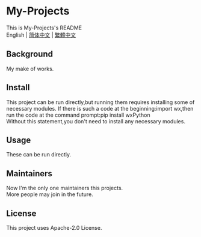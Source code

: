 # My-Projects
This is My-Projects's README  
English | [简体中文](https://github.com/xinxin2021/my-projects/blob/main/README_ch.md) | [繁體中文](https://github.com/xinxin2021/my-projects/blob/main/README_tc.md)
## Background
My make of works.
## Install
This project can be run directly,but running them requires installing some of necessary modules.
If there is such a code at the beginning:import wx,then run the code at the command prompt:pip install wxPython  
Without this statement,you don't need to install any necessary modules.
## Usage
These can be run directly.
## Maintainers
Now I'm the only one maintainers this projects.  
More people may join in the future.
## License
This project uses Apache-2.0 License.
